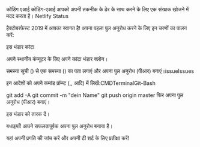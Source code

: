 कोडिंग एआई
कोडिंग-एआई आपको अपनी तकनीक के ढेर के साथ करने के लिए एक संरक्षक खोजने में मदद करता है। Netlify Status

हैक्टोबरफेस्ट 2019 में आपका स्वागत है!
अपना पहला पुल अनुरोध करने के लिए इन चरणों का पालन करें:

इस भंडार कांटा

अपने स्थानीय कंप्यूटर के लिए अपने कांटा भंडार क्लोन।

समस्या सूची () से एक समस्या () का पता लगाएं और अपना पुल अनुरोध (पीआर) बनाएं।issueIssues

इन आदेशों को अपने कमांड प्रॉम्प्ट (,, आदि) में लिखें:CMDTerminalGit-Bash

git add -A
git commit -m "dein Name"
git push origin master
फिर अपना पुल अनुरोध (पीआर) बनाएं।

इस भंडार को तारक दें।

बधाइयाँ! आपने सफलतापूर्वक अपना पुल अनुरोध बनाया है।

यहां अपनी प्रगति की जांच करें और अपनी टी शर्ट के लिए प्रतीक्षा करें!
